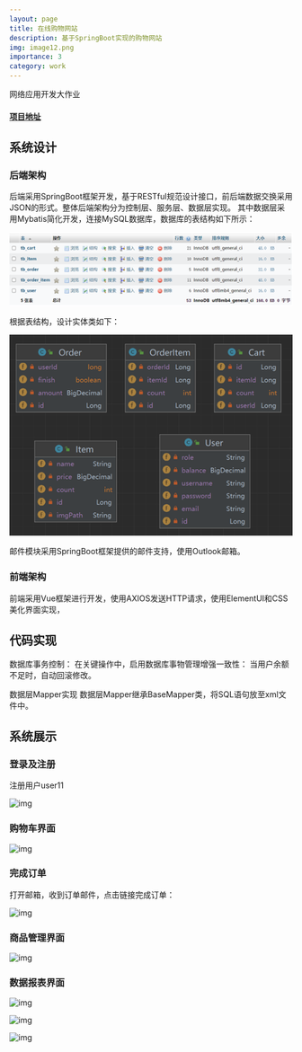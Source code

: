 ```yaml
---
layout: page
title: 在线购物网站
description: 基于SpringBoot实现的购物网站
img: image12.png
importance: 3
category: work
---
```


网络应用开发大作业

#### [项目地址](https://github.com/liukanshan1/ShoppingWebsite)

## 系统设计

###  后端架构

后端采用SpringBoot框架开发，基于RESTful规范设计接口，前后端数据交换采用JSON的形式。整体后端架构分为控制层、服务层、数据层实现。  其中数据层采用Mybatis简化开发，连接MySQL数据库，数据库的表结构如下所示：

 ![img](https://github.com/liukanshan1/ShoppingWebsite/blob/main/img/1.png?raw=true)  

根据表结构，设计实体类如下：

  ![img](https://github.com/liukanshan1/ShoppingWebsite/blob/main/img/2.png?raw=true)  

邮件模块采用SpringBoot框架提供的邮件支持，使用Outlook邮箱。 

### 前端架构

前端采用Vue框架进行开发，使用AXIOS发送HTTP请求，使用ElementUI和CSS美化界面实现，

## 代码实现

数据库事务控制：  在关键操作中，启用数据库事物管理增强一致性：  当用户余额不足时，自动回滚修改。

数据层Mapper实现  数据层Mapper继承BaseMapper<T>类，将SQL语句放至xml文件中。

## 系统展示

### 登录及注册

注册用户user11

![img](image12.png) 

### 购物车界面

![img](image14.png)

### 完成订单

打开邮箱，收到订单邮件，点击链接完成订单：

![img](image18.png)

### 商品管理界面

![img](image19.png)

### 数据报表界面

![img](image20.png)

![img](image21.png)

![img](image22.png)
